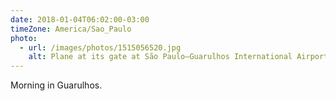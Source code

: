 ```yaml
---
date: 2018-01-04T06:02:00-03:00
timeZone: America/Sao_Paulo
photo:
  - url: /images/photos/1515056520.jpg
    alt: Plane at its gate at São Paulo–Guarulhos International Airport.
---
```

Morning in Guarulhos.
